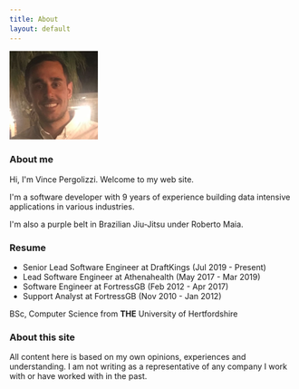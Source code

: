 ```yaml
---
title: About
layout: default
---
```


<img src="images/photo.png" alt="Photo of Vince Pergolizzi" />

### About me

Hi, I'm Vince Pergolizzi. Welcome to my web site.

I'm a software developer with 9 years of experience building data intensive applications in various industries.

I'm also a purple belt in Brazilian Jiu-Jitsu under Roberto Maia.

### Resume

- Senior Lead Software Engineer at DraftKings (Jul 2019 - Present)
- Lead Software Engineer at Athenahealth (May 2017 - Mar 2019)
- Software Engineer at FortressGB (Feb 2012 - Apr 2017)
- Support Analyst at FortressGB (Nov 2010 - Jan 2012)

BSc, Computer Science from **THE** University of Hertfordshire

### About this site

All content here is based on my own opinions, experiences and understanding. I am not writing as a representative of any company I work with or have worked with in the past.
